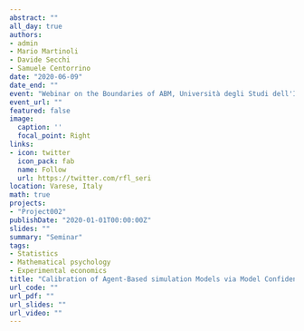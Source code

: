 ```yaml
---
abstract: ""
all_day: true
authors:
- admin
- Mario Martinoli
- Davide Secchi
- Samuele Centorrino
date: "2020-06-09"
date_end: ""
event: "Webinar on the Boundaries of ABM, Università degli Studi dell'Insubria"
event_url: ""
featured: false
image:
  caption: ''
  focal_point: Right
links:
- icon: twitter
  icon_pack: fab
  name: Follow
  url: https://twitter.com/rfl_seri
location: Varese, Italy
math: true
projects:
- "Project002"
publishDate: "2020-01-01T00:00:00Z"
slides: ""
summary: "Seminar"
tags:
- Statistics
- Mathematical psychology
- Experimental economics
title: "Calibration of Agent-Based simulation Models via Model Confidence Sets"
url_code: ""
url_pdf: ""
url_slides: ""
url_video: ""
---
```

